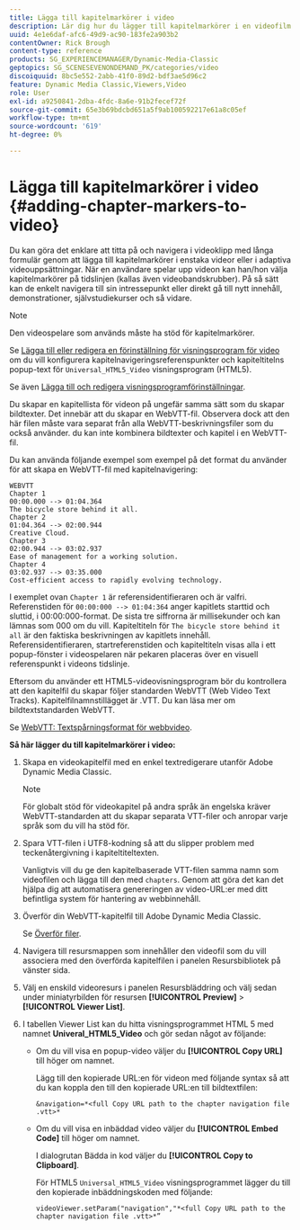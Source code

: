 ```yaml
---
title: Lägga till kapitelmarkörer i video
description: Lär dig hur du lägger till kapitelmarkörer i en videofilm i Adobe Dynamic Media Classic.
uuid: 4e1e6daf-afc6-49d9-ac90-183fe2a903b2
contentOwner: Rick Brough
content-type: reference
products: SG_EXPERIENCEMANAGER/Dynamic-Media-Classic
geptopics: SG_SCENESEVENONDEMAND_PK/categories/video
discoiquuid: 8bc5e552-2abb-41f0-89d2-bdf3ae5d96c2
feature: Dynamic Media Classic,Viewers,Video
role: User
exl-id: a9250841-2dba-4fdc-8a6e-91b2fecef72f
source-git-commit: 65e3b69bdcbd651a5f9ab100592217e61a8c05ef
workflow-type: tm+mt
source-wordcount: '619'
ht-degree: 0%

---
```


# Lägga till kapitelmarkörer i video {#adding-chapter-markers-to-video}

Du kan göra det enklare att titta på och navigera i videoklipp med långa formulär genom att lägga till kapitelmarkörer i enstaka videor eller i adaptiva videouppsättningar. När en användare spelar upp videon kan han/hon välja kapitelmarkörer på tidslinjen (kallas även videobandskrubber). På så sätt kan de enkelt navigera till sin intressepunkt eller direkt gå till nytt innehåll, demonstrationer, självstudiekurser och så vidare.

>[!NOTE]
>
>Den videospelare som används måste ha stöd för kapitelmarkörer.

Se [Lägga till eller redigera en förinställning för visningsprogram för video](previewing-videos-video-viewer.md#adding_or_editing_a_video_viewer_preset) om du vill konfigurera kapitelnavigeringsreferenspunkter och kapiteltitelns popup-text för `Universal_HTML5_Video` visningsprogram (HTML5).

Se även [Lägga till och redigera visningsprogramförinställningar](application-setup.md#adding_and_editing_viewer_presets).

Du skapar en kapitellista för videon på ungefär samma sätt som du skapar bildtexter. Det innebär att du skapar en WebVTT-fil. Observera dock att den här filen måste vara separat från alla WebVTT-beskrivningsfiler som du också använder. du kan inte kombinera bildtexter och kapitel i en WebVTT-fil.

Du kan använda följande exempel som exempel på det format du använder för att skapa en WebVTT-fil med kapitelnavigering:

```as3
WEBVTT 
Chapter 1 
00:00.000 --> 01:04.364 
The bicycle store behind it all. 
Chapter 2 
01:04.364 --> 02:00.944 
Creative Cloud. 
Chapter 3 
02:00.944 --> 03:02.937 
Ease of management for a working solution. 
Chapter 4 
03:02.937 --> 03:35.000 
Cost-efficient access to rapidly evolving technology.
```

I exemplet ovan `Chapter 1` är referensidentifieraren och är valfri. Referenstiden för `00:00:000 --> 01:04:364` anger kapitlets starttid och sluttid, i 00:00:000-format. De sista tre siffrorna är millisekunder och kan lämnas som 000 om du vill. Kapiteltiteln för `The bicycle store behind it all` är den faktiska beskrivningen av kapitlets innehåll. Referensidentifieraren, startreferenstiden och kapiteltiteln visas alla i ett popup-fönster i videospelaren när pekaren placeras över en visuell referenspunkt i videons tidslinje.

Eftersom du använder ett HTML5-videovisningsprogram bör du kontrollera att den kapitelfil du skapar följer standarden WebVTT (Web Video Text Tracks). Kapitelfilnamnstillägget är .VTT. Du kan läsa mer om bildtextstandarden WebVTT.

Se [WebVTT: Textspårningsformat för webbvideo](https://w3c.github.io/webvtt/).

**Så här lägger du till kapitelmarkörer i video:**

1. Skapa en videokapitelfil med en enkel textredigerare utanför Adobe Dynamic Media Classic.

   >[!NOTE]
   >
   >För globalt stöd för videokapitel på andra språk än engelska kräver WebVTT-standarden att du skapar separata VTT-filer och anropar varje språk som du vill ha stöd för.

1. Spara VTT-filen i UTF8-kodning så att du slipper problem med teckenåtergivning i kapiteltiteltexten.

   Vanligtvis vill du ge den kapitelbaserade VTT-filen samma namn som videofilen och lägga till den med `chapters`. Genom att göra det kan det hjälpa dig att automatisera genereringen av video-URL:er med ditt befintliga system för hantering av webbinnehåll.

1. Överför din WebVTT-kapitelfil till Adobe Dynamic Media Classic.

   Se [Överför filer](uploading-files.md#uploading_files).

1. Navigera till resursmappen som innehåller den videofil som du vill associera med den överförda kapitelfilen i panelen Resursbibliotek på vänster sida.
1. Välj en enskild videoresurs i panelen Resursbläddring och välj sedan under miniatyrbilden för resursen **[!UICONTROL Preview]** > **[!UICONTROL Viewer List]**.
1. I tabellen Viewer List kan du hitta visningsprogrammet HTML 5 med namnet **Univeral_HTML5_Video** och gör sedan något av följande:

   * Om du vill visa en popup-video väljer du **[!UICONTROL Copy URL]** till höger om namnet.

      Lägg till den kopierade URL:en för videon med följande syntax så att du kan koppla den till den kopierade URL:en till bildtextfilen:

      `&navigation=*<full Copy URL path to the chapter navigation file .vtt>*`

   * Om du vill visa en inbäddad video väljer du **[!UICONTROL Embed Code]** till höger om namnet.

      I dialogrutan Bädda in kod väljer du **[!UICONTROL Copy to Clipboard]**.

      För HTML5 `Universal_HTML5_Video` visningsprogrammet lägger du till den kopierade inbäddningskoden med följande:

      `videoViewer.setParam("navigation","*<full Copy URL path to the chapter navigation file .vtt>*”`
